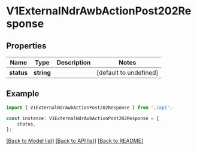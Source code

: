 # V1ExternalNdrAwbActionPost202Response


## Properties

Name | Type | Description | Notes
------------ | ------------- | ------------- | -------------
**status** | **string** |  | [default to undefined]

## Example

```typescript
import { V1ExternalNdrAwbActionPost202Response } from './api';

const instance: V1ExternalNdrAwbActionPost202Response = {
    status,
};
```

[[Back to Model list]](../README.md#documentation-for-models) [[Back to API list]](../README.md#documentation-for-api-endpoints) [[Back to README]](../README.md)
